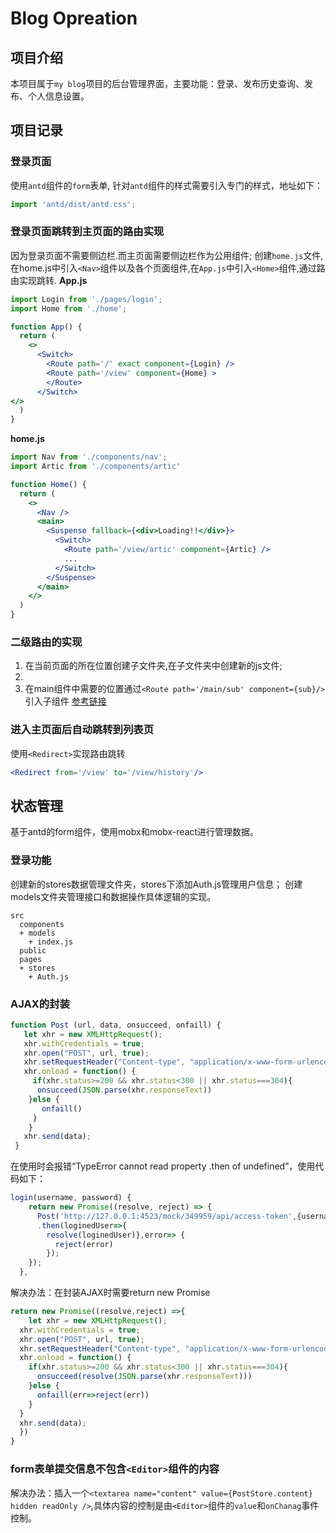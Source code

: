 # Blog Opreation

## 项目介绍
本项目属于`my blog`项目的后台管理界面，主要功能：登录、发布历史查询、发布、个人信息设置。

## 项目记录
### 登录页面
使用`antd`组件的`form`表单, 针对`antd`组件的样式需要引入专门的样式，地址如下：
```js
import 'antd/dist/antd.css';
```
### 登录页面跳转到主页面的路由实现
因为登录页面不需要侧边栏.而主页面需要侧边栏作为公用组件;
创建`home.js`文件,在home.js中引入`<Nav>`组件以及各个页面组件,在`App.js`中引入`<Home>`组件,通过路由实现跳转.
**App.js**
```jsx
import Login from './pages/login';
import Home from './home';

function App() {
  return (
    <>
      <Switch>
        <Route path='/' exact component={Login} />
        <Route path='/view' component={Home} >
        </Route>
      </Switch>
</>
  )
}

```

**home.js**
```jsx
import Nav from './components/nav';
import Artic from './components/artic'

function Home() {
  return (
    <>
      <Nav />
      <main>
        <Suspense fallback={<div>Loading!!</div>}>
          <Switch>
            <Route path='/view/artic' component={Artic} />
            ...
          </Switch>
        </Suspense> 
      </main>
    </>
  )
}
```

### 二级路由的实现
1. 在当前页面的所在位置创建子文件夹,在子文件夹中创建新的js文件;
2. <Link to='/main/sub'>
3. 在main组件中需要的位置通过`<Route path='/main/sub' component={sub}/>`引入子组件
[参考链接](https://www.bilibili.com/video/BV1gE411W74U?p=6)

### 进入主页面后自动跳转到列表页
使用`<Redirect>`实现路由跳转
```jsx
<Redirect from='/view' to='/view/history'/>
```
## 状态管理
基于antd的form组件，使用mobx和mobx-react进行管理数据。
### 登录功能
创建新的stores数据管理文件夹，stores下添加Auth.js管理用户信息；
创建models文件夹管理接口和数据操作具体逻辑的实现。
```
src
  components
  + models
    + index.js
  public
  pages
  + stores
    + Auth.js
```
### AJAX的封装
```js
function Post (url, data, onsucceed, onfaill) {
   let xhr = new XMLHttpRequest();
   xhr.withCredentials = true;
   xhr.open("POST", url, true);
   xhr.setRequestHeader("Content-type", "application/x-www-form-urlencoded");
   xhr.onload = function() {
     if(xhr.status>=200 && xhr.status<300 || xhr.status===304){
      onsucceed(JSON.parse(xhr.responseText))
    }else {
       onfaill()
     }
    }
   xhr.send(data);
 }
```

在使用时会报错“TypeError cannot read property .then of undefined”，使用代码如下：
```js
login(username, password) {
    return new Promise((resolve, reject) => {
      Post('http://127.0.0.1:4523/mock/349959/api/access-token',{username, password}, ()=>{console.log(username)}, ()=>{console.log('接口异常')})
      .then(loginedUser=>{
        resolve(loginedUser)},error=> {
          reject(error)
        });
    });
  },
```

解决办法：在封装AJAX时需要return new Promise
```js
return new Promise((resolve,reject) =>{
    let xhr = new XMLHttpRequest();
  xhr.withCredentials = true;
  xhr.open("POST", url, true);
  xhr.setRequestHeader("Content-type", "application/x-www-form-urlencoded");
  xhr.onload = function() {
    if(xhr.status>=200 && xhr.status<300 || xhr.status===304){
      onsucceed(resolve(JSON.parse(xhr.responseText)))
    }else {
      onfaill(err=>reject(err))
    }
  }
  xhr.send(data);
  }) 
}
```

### form表单提交信息不包含`<Editor>`组件的内容
解决办法：插入一个`<textarea name="content" value={PostStore.content} hidden readOnly />`,具体内容的控制是由`<Editor>`组件的`value`和`onChanag`事件控制。